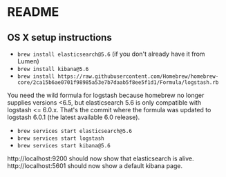 # README

## OS X setup instructions
* `brew install elasticsearch@5.6` (if you don't already have it from Lumen)
* `brew install kibana@5.6`
* `brew install https://raw.githubusercontent.com/Homebrew/homebrew-core/2ca15b6ae0701f98985a53e7b7daab5f8ee5f1d1/Formula/logstash.rb`

You need the wild formula for logstash because homebrew no longer supplies versions <6.5, but elasticsearch 5.6 is only compatible with logstash <= 6.0.x. That's the commit where the formula was updated to logstash 6.0.1 (the latest available 6.0 release).

* `brew services start elasticsearch@5.6`
* `brew services start logstash`
* `brew services start kibana@5.6`

http://localhost:9200 should now show that elasticsearch is alive. http://localhost:5601 should now show a default kibana page.

